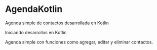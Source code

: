 # AgendaKotlin
Agenda simple de contactos desarrollada en Kotlin

Iniciando desarrollos en Kotlin 

Agenda simple con funciones como agregar, editar y eliminar contactos.
